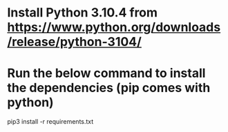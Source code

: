 # Install Python 3.10.4 from https://www.python.org/downloads/release/python-3104/
# Run the below command to install the dependencies (pip comes with python)
pip3 install -r requirements.txt

